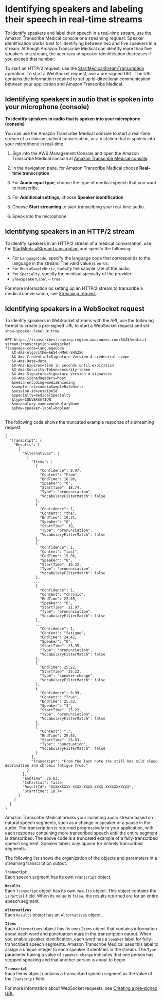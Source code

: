 # Identifying speakers and labeling their speech in real\-time streams<a name="conversation-diarization-streaming-med"></a>

To identify speakers and label their speech in a real\-time stream, use the Amazon Transcribe Medical console or a streaming request\. Speaker identification works best for identifying between two and five speakers in a stream\. Although Amazon Transcribe Medical can identify more than five speakers in a stream, the accuracy of speaker identification decreases if you exceed that number\.

To start an HTTP/2 request, use the [StartMedicalStreamTranscription](API_streaming_StartMedicalStreamTranscription.md) operation\. To start a WebSocket request, use a pre\-signed URL\. The URL contains the information required to set up bi\-directional communication between your application and Amazon Transcribe Medical\.

## Identifying speakers in audio that is spoken into your microphone \(console\)<a name="conversation-diarization-console"></a>

**To identify speakers in audio that is spoken into your microphone \(console\)**

You can use the Amazon Transcribe Medical console to start a real\-time stream of a clinician\-patient conversation, or a dictation that is spoken into your microphone in real\-time\.

1. Sign into the AWS Management Console and open the Amazon Transcribe Medical console at [Amazon Transcribe Medical console](https://console.aws.amazon.com/transcribe/)\.

1. In the navigation pane, for Amazon Transcribe Medical choose **Real\-time transcription**\.

1. For **Audio input type**, choose the type of medical speech that you want to transcribe\.

1. For **Additional settings**, choose **Speaker identification**\.

1. Choose **Start streaming** to start transcribing your real\-time audio\.

1. Speak into the microphone\.

## Identifying speakers in an HTTP/2 stream<a name="conversation-diarization-med-http2"></a>

To identify speakers in an HTTP/2 stream of a medical conversation, use the [StartMedicalStreamTranscription](API_streaming_StartMedicalStreamTranscription.md) and specify the following: 
+ For `LanguageCode`, specify the language code that corresponds to the language in the stream\. The valid value is `en-US`\.
+ For `MediaSampleHertz`, specify the sample rate of the audio\.
+ For `Specialty`, specify the medical specialty of the provider\.
+ `ShowSpeakerLabel` – `true`

For more information on setting up an HTTP/2 stream to transcribe a medical conversation, see [Streaming request](how-streaming-med.md#streaming-med-request)\.

## Identifying speakers in a WebSocket request<a name="conversation-diarization-med-websocket"></a>

To identify speakers in WebSocket streams with the API, use the following format to create a pre\-signed URL to start a WebSocket request and set `show-speaker-label` to `true`\. 

```
GET https://transcribestreaming.region.amazonaws.com:8443/medical-stream-transcription-websocket
?language-code=languageCode
   &X-Amz-Algorithm=AWS4-HMAC-SHA256
   &X-Amz-Credential=Signature Version 4 credential scope
   &X-Amz-Date=date
   &X-Amz-Expires=time in seconds until expiration
   &X-Amz-Security-Token=security-token
   &X-Amz-Signature=Signature Version 4 signature 
   &X-Amz-SignedHeaders=host
   &media-encoding=mediaEncoding
   &sample-rate=mediaSampleRateHertz
   &session-id=sessionId
   &specialty=medicalSpecialty
   &type=CONVERSATION
   &vocabulary-name=vocabularyName
   &show-speaker-label=boolean
```

## <a name="conversation-diarization-med-streaming-output"></a>

The following code shows the truncated example response of a streaming request\.

```
{
  "Transcript": {
    "Results": [
      {
        "Alternatives": [
          {
            "Items": [
              {
                "Confidence": 0.97,
                "Content": "From",
                "EndTime": 18.98,
                "Speaker": "0",
                "StartTime": 18.74,
                "Type": "pronunciation",
                "VocabularyFilterMatch": false
              },
              {
                "Confidence": 1,
                "Content": "the",
                "EndTime": 19.31,
                "Speaker": "0",
                "StartTime": 19,
                "Type": "pronunciation",
                "VocabularyFilterMatch": false
              },
              {
                "Confidence": 1,
                "Content": "last",
                "EndTime": 19.86,
                "Speaker": "0",
                "StartTime": 19.32,
                "Type": "pronunciation",
                "VocabularyFilterMatch": false
              },
             ...
              {
                "Confidence": 1,
                "Content": "chronic",
                "EndTime": 22.55,
                "Speaker": "0",
                "StartTime": 21.97,
                "Type": "pronunciation",
                "VocabularyFilterMatch": false
              },
              ...
                "Confidence": 1,
                "Content": "fatigue",
                "EndTime": 24.42,
                "Speaker": "0",
                "StartTime": 23.95,
                "Type": "pronunciation",
                "VocabularyFilterMatch": false
              },
              {
                "EndTime": 25.22,
                "StartTime": 25.22,
                "Type": "speaker-change",
                "VocabularyFilterMatch": false
              },
              {
                "Confidence": 0.99,
                "Content": "True",
                "EndTime": 25.63,
                "Speaker": "1",
                "StartTime": 25.22,
                "Type": "pronunciation",
                "VocabularyFilterMatch": false
              },
              {
                "Content": ".",
                "EndTime": 25.63,
                "StartTime": 25.63,
                "Type": "punctuation",
                "VocabularyFilterMatch": false
              }
            ],
            "Transcript": "From the last note she still has mild sleep deprivation and chronic fatigue True."
          }
        ],
        "EndTime": 25.63,
        "IsPartial": false,
        "ResultId": "XXXXXXXXX-XXXX-XXXX-XXXX-XXXXXXXXXXX",
        "StartTime": 18.74
      }
    ]
  }
}
```

Amazon Transcribe Medical breaks your incoming audio stream based on natural speech segments, such as a change in speaker or a pause in the audio\. The transcription is returned progressively to your application, with each response containing more transcribed speech until the entire segment is transcribed\. The above code is a truncated example of a fully\-transcribed speech segment\. Speaker labels only appear for entirely transcribed segments\. 

The following list shows the organization of the objects and parameters in a streaming transcription output\.

**`Transcript`**  
Each speech segment has its own `Transcript` object\.

**`Results`**  
Each `Transcript` object has its own `Results` object\. This object contains the `isPartial` field\. When its value is `false`, the results returned are for an entire speech segment\.

**`Alternatives`**  
Each `Results` object has an `Alternatives` object\.

**`Items`**  
Each `Alternatives` object has its own `Items` object that contains information about each word and punctuation mark in the transcription output\. When you enable speaker identification, each word has a `Speaker` label for fully\-transcribed speech segments\. Amazon Transcribe Medical uses this label to assign a unique integer to each speaker it identifies in the stream\. The `Type` parameter having a value of `speaker-change` indicates that one person has stopped speaking and that another person is about to begin\.

**`Transcript`**  
Each Items object contains a transcribed speech segment as the value of the `Transcript` field\.

For more information about WebSocket requests, see [Creating a pre\-signed URL](websocket-med.md#websocket-url-med)\.
